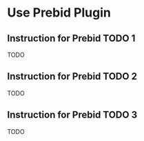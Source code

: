 # Use Prebid Plugin

## Instruction for Prebid TODO 1

TODO

## Instruction for Prebid TODO 2

TODO

## Instruction for Prebid TODO 3

TODO
